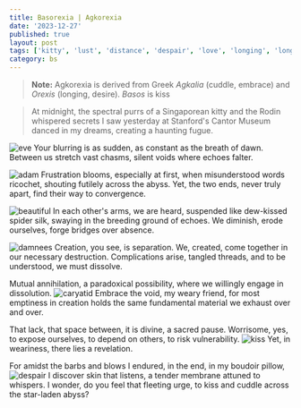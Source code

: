 ```yaml
---
title: Basorexia | Agkorexia
date: '2023-12-27'
published: true
layout: post
tags: ['kitty', 'lust', 'distance', 'despair', 'love', 'longing', 'long-distance', 'missing', 'missing-you', 'passion', 'romance', 'separation', 'yearning']
category: bs
---
```

> **Note:** Agkorexia is derived from Greek *Agkalia* (cuddle, embrace) and *Orexis* (longing, desire). *Basos* is kiss

> At midnight, the spectral purrs of a Singaporean kitty and the Rodin whispered secrets I saw yesterday at Stanford's Cantor Museum danced in my dreams, creating a haunting fugue.

![eve](https://images.metmuseum.org/CRDImages/es/original/DP-13618-007.jpg)
Your blurring is as sudden,
as constant as the breath of dawn.
Between us stretch vast chasms,
silent voids where echoes falter.

![adam](https://images.metmuseum.org/CRDImages/es/original/DP242352.jpg)
Frustration blooms, especially at first,
when misunderstood words ricochet,
shouting futilely across the abyss.
Yet, the two ends, never truly apart,
find their way to convergence.

![beautiful](https://iiif.micr.io/okAVh/full/1200,/0/default.jpg)
In each other's arms, we are heard,
suspended like dew-kissed spider silk,
swaying in the breeding ground of echoes.
We diminish, erode ourselves,
forge bridges over absence.

![damnees](https://www.mediastorehouse.com/p/772/les-damnees-1885-1895-auguste-rodin-french-27070472.jpg.webp)
Creation, you see, is separation.
We, created, come together
in our necessary destruction.
Complications arise, tangled threads,
and to be understood, we must dissolve.

Mutual annihilation, a paradoxical possibility,
where we willingly engage in dissolution.
![caryatid](https://media.tate.org.uk/art/images/work/N/N05/N05955_10.jpg)
Embrace the void, my weary friend,
for most emptiness in creation
holds the same fundamental material
we exhaust over and over.

That lack, that space between,
it is divine, a sacred pause.
Worrisome, yes, to expose ourselves,
to depend on others, to risk vulnerability.
![kiss](https://media.tate.org.uk/art/images/work/N/N06/N06228_10.jpg)
Yet, in weariness, there lies a revelation.

For amidst the barbs and blows I endured,
in the end, in my boudoir pillow,
![despair]([https://framemark.vam.ac.uk/collections/2006AX9926/full/full/0/default.jpg](https://framemark.vam.ac.uk/collections/2006AX9926/full/full/0/default.jpg))
I discover skin that listens,
a tender membrane attuned to whispers.
I wonder, do you feel that fleeting urge,
to kiss and cuddle across the star-laden abyss?